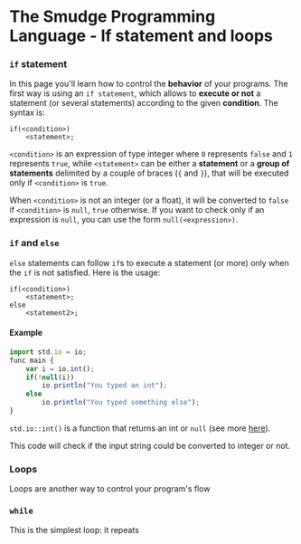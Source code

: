 # The Smudge Programming Language - If statement and loops

### `if` statement
In this page you'll learn how to control the **behavior** of your programs.
The first way is using an `if statement`, which allows to **execute or not**
a statement (or several statements) according to the given **condition**.
The syntax is:

```
if(<condition>)
    <statement>;
```

`<condition>` is an expression of type integer where `0` represents `false` and `1` represents `true`, while `<statement>` can be either a **statement** or a **group of statements** delimited
by a couple of braces (`{` and `}`), that will be executed only if `<condition>` is `true`.

When `<condition>` is not an integer (or a float), it will be converted to `false`
if `<condition>` is `null`, `true` otherwise. If you want to check only if an expression
is `null`, you can use the form `null(<expression>)`.

### `if` and `else`
`else` statements can follow `if`s to execute a statement (or more) only when
the `if` is not satisfied.
Here is the usage:

```
if(<condition>)
    <statement>;
else
    <statement2>;
```

#### Example
```js
import std.io = io;
func main {
    var i = io.int();
    if(!null(i))
        io.println("You typed an int");
    else
        io.println("You typed something else");
}
```
`std.io::int()` is a function that returns an int or `null` (see more [here](../ssl/stdio.md#function-int-)).

This code will check if the input string could be converted to integer or not.

### Loops
Loops are another way to control your program's flow

### `while`
This is the simplest loop: it repeats  
